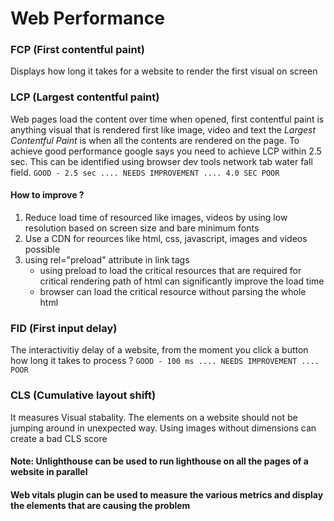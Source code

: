 # Web Performance

### FCP (First contentful paint)
Displays how long it takes for a website to render the first visual on screen

### LCP (Largest contentful paint)
Web pages load the content over time when opened, first contentful paint is anything visual that is rendered first like image, video and text the *Largest Contentful Paint* is when all the contents are rendered on the page. To achieve good performance google says you need to achieve LCP within 2.5 sec. This can be identified using browser dev tools network tab water fall field.
`GOOD - 2.5 sec .... NEEDS IMPROVEMENT .... 4.0 SEC POOR`

#### How to improve ?
1. Reduce load time of resourced like images, videos by using low resolution based on screen size and bare minimum fonts 
2. Use a CDN for reources like html, css, javascript, images and videos possible
3. using rel="preload" attribute in link tags
    - using preload to load the critical resources that are required for critical rendering path of html can significantly improve the load time
    - browser can load the critical resource without parsing the whole html

### FID (First input delay)
The interactivitiy delay of a website, from the moment you click a button how long it takes to process ?
`GOOD - 100 ms .... NEEDS IMPROVEMENT .... POOR`

### CLS (Cumulative layout shift)
It measures Visual stabality. The elements on a website should not be jumping around in unexpected way. Using images without dimensions can create a bad CLS score

#### Note: Unlighthouse can be used to run lighthouse on all the pages of a website in parallel
#### Web vitals plugin can be used to measure the various metrics and display the elements that are causing the problem
